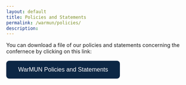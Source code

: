 ```yaml
---
layout: default
title: Policies and Statements
permalink: /warmun/policies/
description:
---
```

You can download a file of our policies and statements concerning the confernece by clicking on this link:
<br><br>
<a href="https://github.com/warwick-un-society/warwick-un-society.github.io/raw/master/Policies and Statements WarMUN22.pdf"><button style="background-color:#0C2745;border: none; border-radius: 8px; color: white; padding: 15px 32px; text-align: center; text-decoration: none; display: inline-block; font-size: 16px; cursor: pointer;">WarMUN Policies and Statements</button></a>
